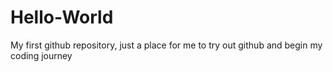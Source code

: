 # Hello-World
My first github repository, just a place for me to try out github and begin my coding journey

